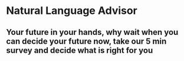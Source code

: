 # Natural Language Advisor

## Your future in your hands, why wait when you can decide your future now, take our 5 min survey and decide what is right for you
